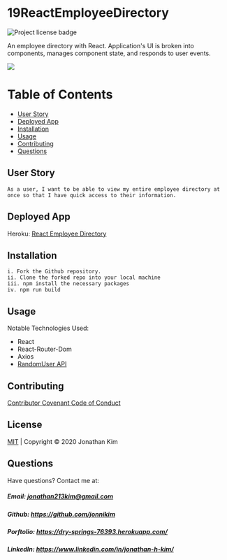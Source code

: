 # 19ReactEmployeeDirectory

![Project license badge](https://img.shields.io/badge/license-MIT-brightgreen)

An employee directory with React. Application's UI is broken into components, manages component state, and responds to user events.

<img src="/public/assets/images/abc.gif?raw=true">

# Table of Contents

- [User Story](#User-Story)
- [Deployed App](#Deployed-App)
- [Installation](#Installation)
- [Usage](#Usage)
- [Contributing](#Contributing)
- [Questions](#Questions)

## User Story

```
As a user, I want to be able to view my entire employee directory at once so that I have quick access to their information.
```

## Deployed App

Heroku: [React Employee Directory]()

## Installation

```
i. Fork the Github repository.
ii. Clone the forked repo into your local machine
iii. npm install the necessary packages
iv. npm run build
```

## Usage

Notable Technologies Used:

- React
- React-Router-Dom
- Axios
- [RandomUser API](https://randomuser.me/)

## Contributing

[Contributor Covenant Code of Conduct](https://www.contributor-covenant.org/version/2/0/code_of_conduct/code_of_conduct.md)

## License

[MIT](https://github.com/jonnikim/18PWA-BudgetTracker/blob/master/LICENSE) | Copyright © 2020 Jonathan Kim

## Questions

Have questions? Contact me at:

##### Email: jonathan213kim@gmail.com

##### Github: https://github.com/jonnikim

##### Porftolio: https://dry-springs-76393.herokuapp.com/

##### LinkedIn: https://www.linkedin.com/in/jonathan-h-kim/
